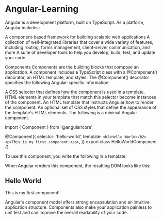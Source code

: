 # Angular-Learning

Angular is a development platform, built on TypeScript. As a platform, Angular includes:

A component-based framework for building scalable web applications
A collection of well-integrated libraries that cover a wide variety of features, including routing, forms management, client-server communication, and more
A suite of developer tools to help you develop, build, test, and update your code.

Components
Components are the building blocks that compose an application. A component includes a TypeScript class with a @Component() decorator, an HTML template, and styles. The @Component() decorator specifies the following Angular-specific information:

A CSS selector that defines how the component is used in a template. HTML elements in your template that match this selector become instances of the component.
An HTML template that instructs Angular how to render the component.
An optional set of CSS styles that define the appearance of the template's HTML elements.
The following is a minimal Angular component.


import { Component } from '@angular/core';

@Component({
  selector: 'hello-world',
  template: `
    <h2>Hello World</h2>
    <p>This is my first component!</p>
    `,
})
export class HelloWorldComponent {}


To use this component, you write the following in a template:

<hello-world></hello-world>
When Angular renders this component, the resulting DOM looks like this:

<hello-world>
    <h2>Hello World</h2>
    <p>This is my first component!</p>
</hello-world>


Angular's component model offers strong encapsulation and an intuitive application structure. Components also make your application painless to unit test and can improve the overall readability of your code.
